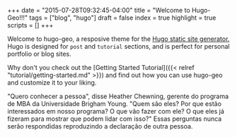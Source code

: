 +++
date = "2015-07-28T09:32:45-04:00"
title = "Welcome to Hugo-Geo!!!"
tags = ["blog", "hugo"]
draft = false
index = true
highlight = true
scripts = []
+++


Welcome to hugo-geo, a resposive theme for the [Hugo static site generator.](http://gohugo.io) Hugo is designed for `post` and `tutorial` sections, and is perfect for personal
portfolio or blog sites.

Why don't you check out the [Getting Started Tutorial]({{< relref "tutorial/getting-started.md" >}}) and find out how you can use hugo-geo and customize it to your liking.


"Quero conhecer a pessoa", disse Heather Chewning, gerente do programa de MBA da Universidade Brigham Young. "Quem são eles? Por que estão interessados em nosso programa? O que vão fazer com ele? O que eles já fizeram para mostrar que podem lidar com isso?" Essas perguntas nunca serão respondidas reproduzindo a declaração de outra pessoa.
